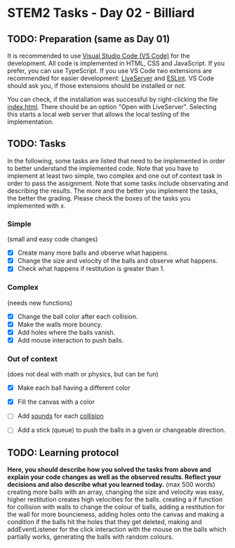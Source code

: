 # STEM2 Tasks - Day 02 - Billiard

## TODO: Preparation (same as Day 01)

It is recommended to use [Visual Studio Code (VS Code)](https://code.visualstudio.com/) for the development. All code is implemented in HTML, CSS and JavaScript. If you prefer, you can use TypeScript. If you use VS Code two extensions are recommended for easier development: [LiveServer](https://marketplace.visualstudio.com/items/?itemName=ritwickdey.LiveServer) and [ESLint](https://marketplace.visualstudio.com/items/?itemName=dbaeumer.vscode-eslint). VS Code should ask you, if those extensions should be installed or not.

You can check, if the installation was successful by right-clicking the file [index.html](index.html). There should be an option "Open with LiveServer". Selecting this starts a local web server that allows the local testing of the implementation.

## TODO: Tasks

In the following, some tasks are listed that need to be implemented in order to better understand the implemented code. Note that you have to implement at least two simple, two complex and one out of context task in order to pass the assignment. Note that some tasks include observating and describing the results. The more and the better you implement the tasks, the better the grading. Please check the boxes of the tasks you implemented with x.

### Simple

(small and easy code changes)

- [x] Create many more balls and observe what happens.
- [x] Change the size and velocity of the balls and observe what happens.
- [x] Check what happens if restitution is greater than $1$.

### Complex

(needs new functions)

- [x] Change the ball color after each collision.
- [x] Make the walls more bouncy.
- [x] Add holes where the balls vanish.
- [x] Add mouse interaction to push balls.

### Out of context

(does not deal with math or physics, but can be fun)

- [x] Make each ball having a different color
- [x] Fill the canvas with a color
- [ ] Add [sounds](https://pixabay.com/sound-effects/search/billiard/) for each [collision](https://developer.mozilla.org/en-US/docs/Web/API/Web_Audio_API)
- [ ] Add a stick (queue) to push the balls in a given or changeable direction.


## TODO: Learning protocol

**Here, you should describe how you solved the tasks from above and explain your code changes as well as the observed results. Reflect your decisions and also describe what you learned today.** (max 500 words)
creating more balls with an array, changing the size and velocity was easy, higher restitution creates high velocities for the balls.
creating a if function for collision with walls to change the colour of balls, adding a restitution for the wall for more bouncieness, adding holes onto the canvas and making a condition if the balls hit the holes that they get deleted, making and addEventListener for the click interaction with the mouse on the balls which partially works, generating the balls with random colours.